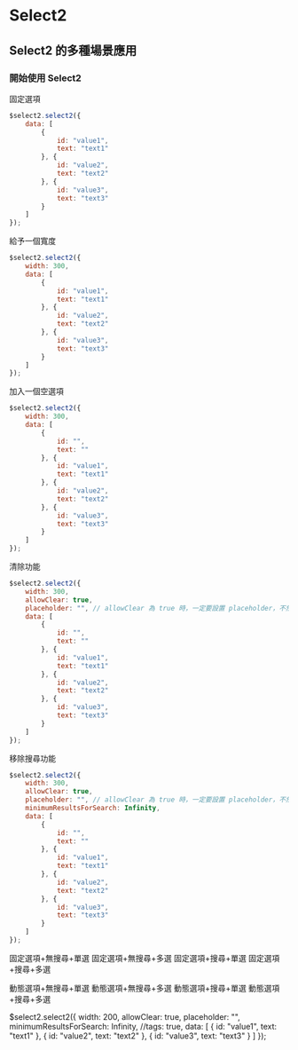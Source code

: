 # Select2

## Select2 的多種場景應用

### 開始使用 Select2

固定選項

```js
$select2.select2({
    data: [
        {
            id: "value1",
            text: "text1"
        }, {
            id: "value2",
            text: "text2"
        }, {
            id: "value3",
            text: "text3"
        }
    ]
});
```

給予一個寬度

```js
$select2.select2({
    width: 300,
    data: [
        {
            id: "value1",
            text: "text1"
        }, {
            id: "value2",
            text: "text2"
        }, {
            id: "value3",
            text: "text3"
        }
    ]
});
```

加入一個空選項

```js
$select2.select2({
    width: 300,
    data: [
        {
            id: "",
            text: ""
        }, {
            id: "value1",
            text: "text1"
        }, {
            id: "value2",
            text: "text2"
        }, {
            id: "value3",
            text: "text3"
        }
    ]
});
```

清除功能

```js
$select2.select2({
    width: 300,
    allowClear: true,
    placeholder: "", // allowClear 為 true 時，一定要設置 placeholder，不然清除功能會發生異常
    data: [
        {
            id: "",
            text: ""
        }, {
            id: "value1",
            text: "text1"
        }, {
            id: "value2",
            text: "text2"
        }, {
            id: "value3",
            text: "text3"
        }
    ]
});
```

移除搜尋功能

```js
$select2.select2({
    width: 300,
    allowClear: true,
    placeholder: "", // allowClear 為 true 時，一定要設置 placeholder，不然清除功能會發生異常
    minimumResultsForSearch: Infinity,
    data: [
        {
            id: "",
            text: ""
        }, {
            id: "value1",
            text: "text1"
        }, {
            id: "value2",
            text: "text2"
        }, {
            id: "value3",
            text: "text3"
        }
    ]
});
```

固定選項+無搜尋+單選 固定選項+無搜尋+多選 固定選項+搜尋+單選 固定選項+搜尋+多選

動態選項+無搜尋+單選 動態選項+無搜尋+多選 動態選項+搜尋+單選 動態選項+搜尋+多選

$select2.select2({ width: 200, allowClear: true, placeholder: "", minimumResultsForSearch: Infinity, //tags: true, data: \[ { id: "value1", text: "text1" }, { id: "value2", text: "text2" }, { id: "value3", text: "text3" } ] });
